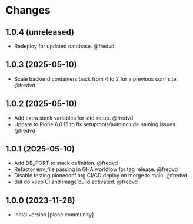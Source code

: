 # Changes
## 1.0.4 (unreleased)


- Redeploy for updated database. @fredvd


## 1.0.3 (2025-05-10)

- Scale backend containers back from 4 to 2 for a previous conf site. @fredvd


## 1.0.2 (2025-05-10)

- Add extra stack variables for site setup. @fredvd
- Update to Plone 6.0.15 to fix setuptools/autoinclude naming issues.
  @fredvd


## 1.0.1 (2025-05-10)

- Add DB_PORT to stack definition.  @fredvd
- Refactor env_file passing in GHA workflow for tag release. @fredvd
- Disable testing.ploneconf.org CI/CD deploy on merge to main. @fredvd
- But do keep CI and image build activated. @fredvd


## 1.0.0 (2023-11-28)

- Initial version [plone community]
